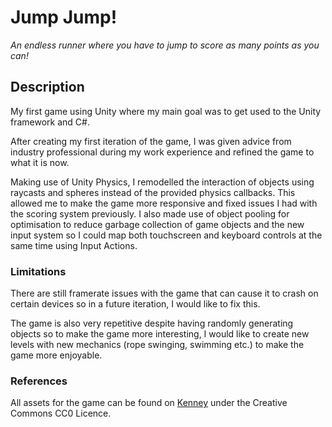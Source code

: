 <h1>Jump Jump!</h1>
<i>An endless runner where you have to jump to score as many points as you can!</i>
<h2>Description</h2>
<p>My first game using Unity where my main goal was to get used to the Unity framework and C#.</p>

<p>After creating my first iteration of the game, I was given advice from industry professional during my work experience and refined 
the game to what it is now. </p>
<p>Making use of Unity Physics, I remodelled the interaction of objects using raycasts and spheres instead of 
  the provided physics callbacks. This allowed me to make the game more responsive and fixed issues I had with the scoring system previously. 
  I also made use of object pooling for optimisation to reduce garbage collection of game objects and the new input system so I could map both touchscreen and 
  keyboard controls at the same time using Input Actions.</p>

<h3>Limitations</h3>
<p>There are still framerate issues with the game that can cause it to crash on certain devices
so in a future iteration, I would like to fix this.</p>
<p>The game is also very repetitive despite having randomly generating objects so to make the game more interesting, I would
like to create new levels with new mechanics (rope swinging, swimming etc.) to make the game more enjoyable.</p>

<h3>References</h3>
<p>All assets for the game can be found on <a href="https://kenney.nl">Kenney</a> under the Creative Commons CC0 Licence.</p>
